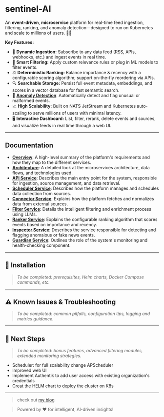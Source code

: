 # sentinel-AI

An **event-driven**, **microservice** platform for real-time feed ingestion, filtering, ranking, and anomaly detection—designed to run on Kubernetes and scale to millions of users. 🚀🐳

**Key Features:**

* 🔗 **Dynamic Ingestion:** Subscribe to any data feed (RSS, APIs, webhooks, etc.) and ingest events in real time.
* 🧹 **Smart Filtering:** Apply custom relevance rules or plug in ML models to filter events.
* ⚖️ **Deterministic Ranking:** Balance importance & recency with a configurable scoring algorithm; support on-the-fly reordering via APIs.
* 🔍 **Searchable Storage:** Persist full event metadata, embeddings, and scores in a vector database for fast semantic search.
* 🚨 [**Anomaly Detection**](docs/inspector.md): Automatically detect and flag unusual or malformed events.
* 📈 **High Scalability:** Built on NATS JetStream and Kubernetes auto-scaling to serve millions of users with minimal latency.
* 🖥️ **Interactive Dashboard:** List, filter, rerank, delete events and sources, and visualize feeds in real time through a web UI.

---

## Documentation

- [**Overview**](docs/overview.md): A high-level summary of the platform's requirements and how they map to the different services.
- [**Architecture**](docs/architecture.md): A detailed look at the microservices architecture, data flows, and technologies used.
- [**API Service**](docs/api.md): Describes the main entry point for the system, responsible for ingestion, source management, and data retrieval.
- [**Scheduler Service**](docs/scheduler.md): Describes how the platform manages and schedules data collection from sources.
- [**Connector Service**](docs/connector.md): Explains how the platform fetches and normalizes data from external sources.
- [**Filter Service**](docs/filter.md): Details the intelligent filtering and enrichment process using LLMs.
- [**Ranker Service**](docs/ranker.md): Explains the configurable ranking algorithm that scores events based on importance and recency.
- [**Inspector Service**](docs/inspector.md): Describes the service responsible for detecting and flagging anomalous or fake news events.
- [**Guardian Service**](docs/guardian.md): Outlines the role of the system's monitoring and health-checking component.
---

## 🚀 Installation

> *To be completed: prerequisites, Helm charts, Docker Compose commands, etc.*

---

## ⚠️ Known Issues & Troubleshooting

> *To be completed: common pitfalls, configuration tips, logging and metrics guidance.*

---

## 🚧 Next Steps


> *To be completed: bonus features, advanced filtering modules, extended monitoring strategies.*
- Scheduler: for full scalability change APScheduler
- Improved web UI
- Implement Authentik to add user access with existing organization's credentials 
- Creat the HELM chart to deploy the cluster on K8s
---

> check out [my blog](https://genmind.ch)

> Powered by ❤️ for intelligent, AI-driven insights!